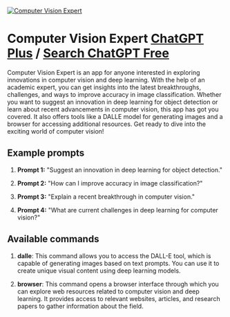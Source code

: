 
[![Computer Vision Expert](https://files.oaiusercontent.com/file-9cyE61ASx19RtpYfhaedFOmW?se=2123-10-18T02%3A55%3A11Z&sp=r&sv=2021-08-06&sr=b&rscc=max-age%3D31536000%2C%20immutable&rscd=attachment%3B%20filename%3Deddb92a0-f844-448f-a189-34a5202caddf.png&sig=CXsLltJb3ba8/W2PFxANdrT1qtPZr6KZblvJ4M/ShSY%3D)](https://chat.openai.com/g/g-x45oD8m2G-computer-vision-expert)

# Computer Vision Expert [ChatGPT Plus](https://chat.openai.com/g/g-x45oD8m2G-computer-vision-expert) / [Search ChatGPT Free](https://gptcall.net/index.html#/?search=Computer%20Vision%20Expert)

Computer Vision Expert is an app for anyone interested in exploring innovations in computer vision and deep learning. With the help of an academic expert, you can get insights into the latest breakthroughs, challenges, and ways to improve accuracy in image classification. Whether you want to suggest an innovation in deep learning for object detection or learn about recent advancements in computer vision, this app has got you covered. It also offers tools like a DALLE model for generating images and a browser for accessing additional resources. Get ready to dive into the exciting world of computer vision!

## Example prompts

1. **Prompt 1:** "Suggest an innovation in deep learning for object detection."

2. **Prompt 2:** "How can I improve accuracy in image classification?"

3. **Prompt 3:** "Explain a recent breakthrough in computer vision."

4. **Prompt 4:** "What are current challenges in deep learning for computer vision?"

## Available commands

1. **dalle**: This command allows you to access the DALL-E tool, which is capable of generating images based on text prompts. You can use it to create unique visual content using deep learning models.

2. **browser**: This command opens a browser interface through which you can explore web resources related to computer vision and deep learning. It provides access to relevant websites, articles, and research papers to gather information about the field.


